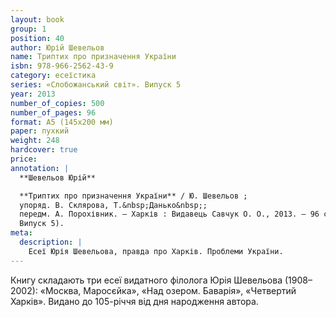 ```yaml
---
layout: book
group: 1
position: 40
author: Юрій Шевельов
name: Триптих про призначення України
isbn: 978-966-2562-43-9
category: есеїстика
series: «Слобожанський світ». Випуск 5
year: 2013
number_of_copies: 500
number_of_pages: 96
format: А5 (145х200 мм)
paper: пухкий
weight: 248
hardcover: true
price:
annotation: |
  **Шевельов Юрій**

  **Триптих про призначення України** / Ю. Шевельов ;
  упоряд. В. Склярова, Т.&nbsp;Данько&nbsp;;
  передм. А. Порохівник. — Харків : Видавець Савчук О. О., 2013. — 96 с. — (Cерія «Слобожанський світ».
  Випуск 5).
meta:
  description: |
    Есеї Юрія Шевельова, правда про Харків. Проблеми України.
---
```


Книгу складають три есеї видатного філолога Юрія Шевельова (1908–2002): «Москва, Маросєйка», «Над озером.
Баварія», «Четвертий Харків». Видано до 105-річчя від дня народження автора.
